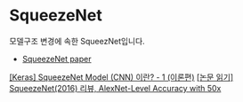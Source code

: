 # SqueezeNet

모델구조 변경에 속한 SqueezNet입니다.

- [SqueezeNet paper](https://arxiv.org/pdf/1602.07360.pdf)

[[Keras] SqueezeNet Model (CNN) 이란? - 1 (이론편)](https://underflow101.tistory.com/27)
[[논문 읽기] SqueezeNet(2016) 리뷰, AlexNet-Level Accuracy with 50x](https://deep-learning-study.tistory.com/520)

